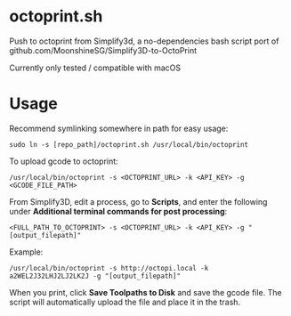 # octoprint.sh
Push to octoprint from Simplify3d, a no-dependencies bash script port of github.com/MoonshineSG/Simplify3D-to-OctoPrint 

Currently only tested / compatible with macOS

# Usage

Recommend symlinking somewhere in path for easy usage:

```sudo ln -s [repo_path]/octoprint.sh /usr/local/bin/octoprint```

To upload gcode to octoprint:

```/usr/local/bin/octoprint -s <OCTOPRINT_URL> -k <API_KEY> -g <GCODE_FILE_PATH>```

From Simplify3D, edit a process, go to **Scripts**, and enter the following under **Additional terminal commands for post processing**:

```<FULL_PATH_TO_OCTOPRINT> -s <OCTOPRINT_URL> -k <API_KEY> -g "[output_filepath]"```

Example:

```/usr/local/bin/octoprint -s http://octopi.local -k a2WEL2J32LHJ2LJ2LK2J -g "[output_filepath]"```

When you print, click **Save Toolpaths to Disk** and save the gcode file. The script will automatically upload the file and place it in the trash.
